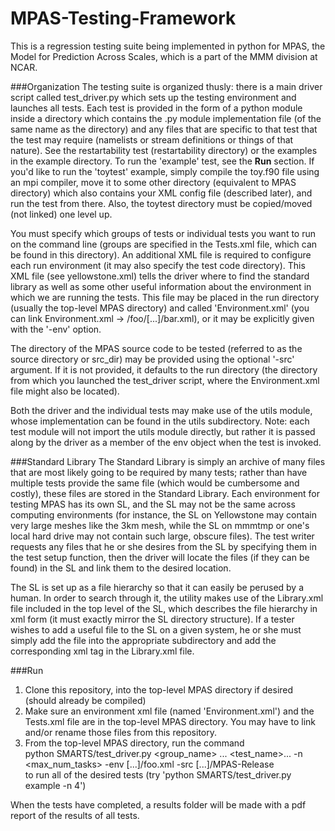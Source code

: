 # MPAS-Testing-Framework
This is a regression testing suite being implemented in python for MPAS, the Model for Prediction Across Scales, which is a part of the MMM division at NCAR.


###Organization
The testing suite is organized thusly: there is a main driver script called test_driver.py which sets up the testing environment and launches all tests. Each test is provided in the form of a python module inside a directory which contains the .py module implementation file (of the same name as the directory) and any files that are specific to that test that the test may require (namelists or stream definitions or things of that nature). See the restartability test (restartability directory) or the examples in the example directory. To run the 'example' test, see the <b>Run</b> section. If you'd like to run the 'toytest' example, simply compile the toy.f90 file using an mpi compiler, move it to some other directory (equivalent to MPAS directory) which also contains your XML config file (described later), and run the test from there. Also, the toytest directory must be copied/moved (not linked) one level up.

You must specify which groups of tests or individual tests you want to run on the command line (groups are specified in the Tests.xml file, which can be found in this directory). An additional XML file is required to configure each run environment (it may also specify the test code directory). This XML file (see yellowstone.xml) tells the driver where to find the standard library as well as some other useful information about the environment in which we are running the tests. This file may be placed in the run directory (usually the top-level MPAS directory) and called 'Environment.xml' (you can link Environment.xml -> /foo/[...]/bar.xml), or it may be explicitly given with the '-env' option.

The directory of the MPAS source code to be tested (referred to as the source directory or src_dir) may be provided using the optional '-src' argument. If it is not provided, it defaults to the run directory (the directory from which you launched the test_driver script, where the Environment.xml file might also be located).

Both the driver and the individual tests may make use of the utils module, whose implementation can be found in the utils subdirectory. Note: each test module will not import the utils module directly, but rather it is passed along by the driver as a member of the env object when the test is invoked.

###Standard Library
The Standard Library is simply an archive of many files that are most likely going to be required by many tests; rather than have multiple tests provide the same file (which would be cumbersome and costly), these files are stored in the Standard Library. Each environment for testing MPAS has its own SL, and the SL may not be the same across computing environments (for instance, the SL on Yellowstone may contain very large meshes like the 3km mesh, while the SL on mmmtmp or one's local hard drive may not contain such large, obscure files). The test writer requests any files that he or she desires from the SL by specifying them in the test setup function, then the driver will locate the files (if they can be found) in the SL and link them to the desired location. 

The SL is set up as a file hierarchy so that it can easily be perused by a human. In order to search through it, the utility makes use of the Library.xml file included in the top level of the SL, which describes the file hierarchy in xml form (it must exactly mirror the SL directory structure). If a tester wishes to add a useful file to the SL on a given system, he or she must simply add the file into the appropriate subdirectory and add the corresponding xml tag in the Library.xml file. 

###Run

1. Clone this repository, into the top-level MPAS directory if desired (should already be compiled)
2. Make sure an environment xml file (named 'Environment.xml') and the Tests.xml file are in the top-level MPAS directory. You may have to link and/or rename those files from this repository.
3. From the top-level MPAS directory, run the command <br>
python SMARTS/test_driver.py \<group_name\> ... \<test_name\>... -n \<max_num_tasks\> -env [...]/foo.xml -src [...]/MPAS-Release <br>
  to run all of the desired tests (try 'python SMARTS/test_driver.py example -n 4')

When the tests have completed, a results folder will be made with a pdf report of the results of all tests. 
